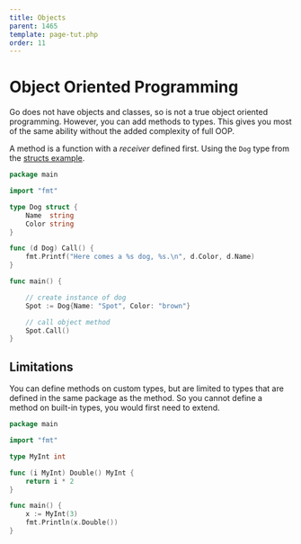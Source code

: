 ```yaml
---
title: Objects
parent: 1465
template: page-tut.php
order: 11
---
```


# Object Oriented Programming

Go does not have objects and classes, so is not a true object oriented programming. However, you can add methods to types. This gives you most of the same ability without the added complexity of full OOP.

A method is a function with a _receiver_ defined first. Using the `Dog` type from the [structs example](/structs.html).

```go
package main

import "fmt"

type Dog struct {
	Name  string
	Color string
}

func (d Dog) Call() {
	fmt.Printf("Here comes a %s dog, %s.\n", d.Color, d.Name)
}

func main() {

	// create instance of dog
	Spot := Dog{Name: "Spot", Color: "brown"}

	// call object method
	Spot.Call()
}
```


## Limitations

You can define methods on custom types, but are limited to types that are defined in the same package as the method. So you cannot define a method on built-in types, you would first need to extend.

```go
package main

import "fmt"

type MyInt int

func (i MyInt) Double() MyInt {
	return i * 2
}

func main() {
	x := MyInt(3)
	fmt.Println(x.Double())
}
```

